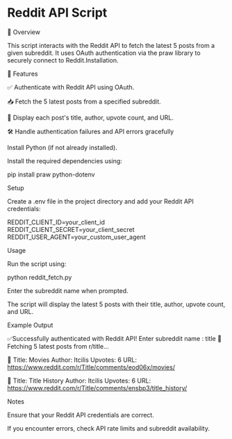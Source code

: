 # **Reddit API Script**

📌 Overview



This script interacts with the Reddit API to fetch the latest 5 posts from a given subreddit. It uses OAuth authentication via the praw library to securely connect to Reddit.Installation.

🚀 Features

✅ Authenticate with Reddit API using OAuth.

📥 Fetch the 5 latest posts from a specified subreddit.

📝 Display each post's title, author, upvote count, and URL.



🛠️ Handle authentication failures and API errors gracefully

Install Python (if not already installed).

Install the required dependencies using:

pip install praw python-dotenv

Setup

Create a .env file in the project directory and add your Reddit API credentials:

REDDIT_CLIENT_ID=your_client_id
REDDIT_CLIENT_SECRET=your_client_secret
REDDIT_USER_AGENT=your_custom_user_agent

Usage

Run the script using:

python reddit_fetch.py

Enter the subreddit name when prompted.

The script will display the latest 5 posts with their title, author, upvote count, and URL.

Example Output

✅Successfully authenticated with Reddit API!
Enter subreddit name : title
📢 Fetching 5 latest posts from r/title...

🔹 Title: Movies
   Author: Itcilis
   Upvotes: 6
   URL: https://www.reddit.com/r/Title/comments/eod06x/movies/

🔹 Title: Title History
   Author: Itcilis
   Upvotes: 6
   URL: https://www.reddit.com/r/Title/comments/ensbp3/title_history/

Notes

Ensure that your Reddit API credentials are correct.

If you encounter errors, check API rate limits and subreddit availability.

